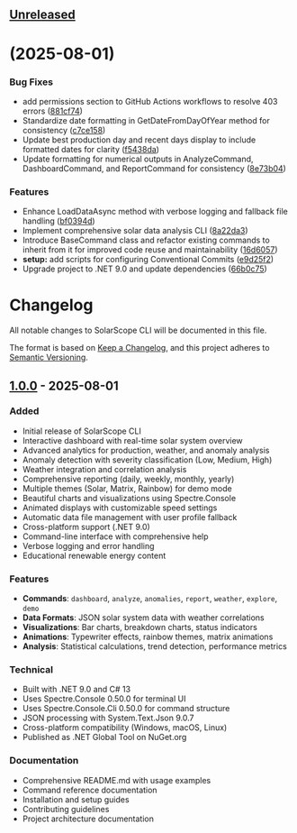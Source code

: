 ## [Unreleased]

#  (2025-08-01)
### Bug Fixes
* add permissions section to GitHub Actions workflows to resolve 403 errors ([881cf74](https://github.com/sujithq/super-duper-funicular/commit/881cf74d0364f2b462d903c1042b44638832ebec))
* Standardize date formatting in GetDateFromDayOfYear method for consistency ([c7ce158](https://github.com/sujithq/super-duper-funicular/commit/c7ce158c8c5e0a941dbdeeb5086417aa496c1e39))
* Update best production day and recent days display to include formatted dates for clarity ([f5438da](https://github.com/sujithq/super-duper-funicular/commit/f5438dab7d117c019c42dfa6b297cd20b25c2204))
* Update formatting for numerical outputs in AnalyzeCommand, DashboardCommand, and ReportCommand for consistency ([8e73b04](https://github.com/sujithq/super-duper-funicular/commit/8e73b04ee0e444c611a3d96ca0473fb78cb05e23))
### Features
* Enhance LoadDataAsync method with verbose logging and fallback file handling ([bf0394d](https://github.com/sujithq/super-duper-funicular/commit/bf0394daf26ae46c1234f067ef4386c52411bab4))
* Implement comprehensive solar data analysis CLI ([8a22da3](https://github.com/sujithq/super-duper-funicular/commit/8a22da34d0e174f36cfe253c4d018b8f6f1e17e3))
* Introduce BaseCommand class and refactor existing commands to inherit from it for improved code reuse and maintainability ([16d6057](https://github.com/sujithq/super-duper-funicular/commit/16d60573a021299a20df74d771ccb9418e5b3708))
* **setup:** add scripts for configuring Conventional Commits ([e9d25f2](https://github.com/sujithq/super-duper-funicular/commit/e9d25f2f95096841929ac1c8cff356a304409e92))
* Upgrade project to .NET 9.0 and update dependencies ([66b0c75](https://github.com/sujithq/super-duper-funicular/commit/66b0c7558d841d3612b3105263b5f9aa065509c9))

# Changelog

All notable changes to SolarScope CLI will be documented in this file.

The format is based on [Keep a Changelog](https://keepachangelog.com/en/1.0.0/),
and this project adheres to [Semantic Versioning](https://semver.org/spec/v2.0.0.html).

## [1.0.0] - 2025-08-01

### Added

- Initial release of SolarScope CLI
- Interactive dashboard with real-time solar system overview
- Advanced analytics for production, weather, and anomaly analysis
- Anomaly detection with severity classification (Low, Medium, High)
- Weather integration and correlation analysis
- Comprehensive reporting (daily, weekly, monthly, yearly)
- Multiple themes (Solar, Matrix, Rainbow) for demo mode
- Beautiful charts and visualizations using Spectre.Console
- Animated displays with customizable speed settings
- Automatic data file management with user profile fallback
- Cross-platform support (.NET 9.0)
- Command-line interface with comprehensive help
- Verbose logging and error handling
- Educational renewable energy content

### Features

- **Commands**: `dashboard`, `analyze`, `anomalies`, `report`, `weather`, `explore`, `demo`
- **Data Formats**: JSON solar system data with weather correlations
- **Visualizations**: Bar charts, breakdown charts, status indicators
- **Animations**: Typewriter effects, rainbow themes, matrix animations
- **Analysis**: Statistical calculations, trend detection, performance metrics

### Technical

- Built with .NET 9.0 and C# 13
- Uses Spectre.Console 0.50.0 for terminal UI
- Uses Spectre.Console.Cli 0.50.0 for command structure
- JSON processing with System.Text.Json 9.0.7
- Cross-platform compatibility (Windows, macOS, Linux)
- Published as .NET Global Tool on NuGet.org

### Documentation

- Comprehensive README.md with usage examples
- Command reference documentation
- Installation and setup guides
- Contributing guidelines
- Project architecture documentation

[Unreleased]: https://github.com/sujithq/super-duper-funicular/compare/v1.0.0...HEAD
[1.0.0]: https://github.com/sujithq/super-duper-funicular/releases/tag/v1.0.0
